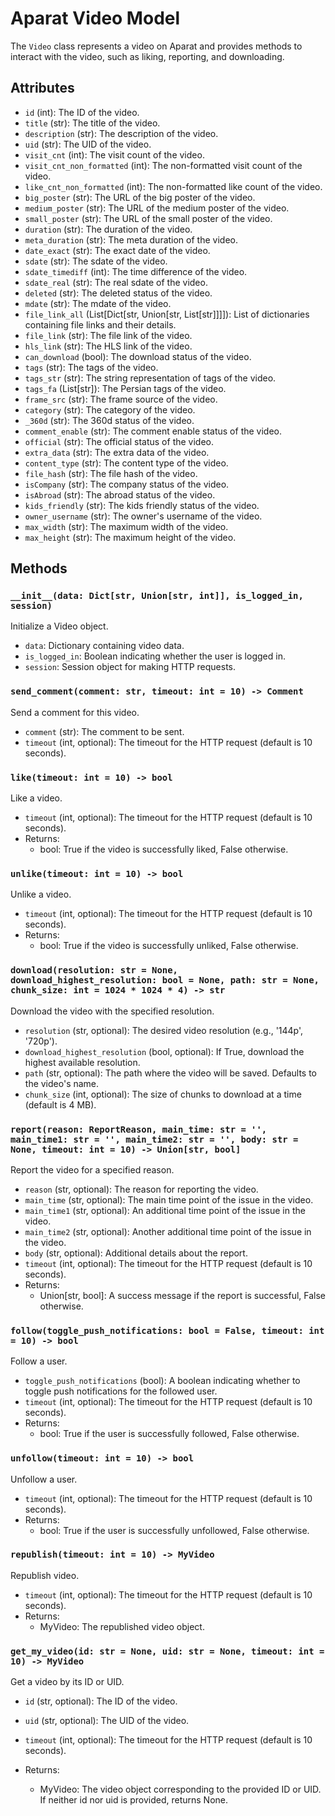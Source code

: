 # Aparat Video Model

The `Video` class represents a video on Aparat and provides methods to interact with the video, such as liking, reporting, and downloading.

## Attributes

- `id` (int): The ID of the video.
- `title` (str): The title of the video.
- `description` (str): The description of the video.
- `uid` (str): The UID of the video.
- `visit_cnt` (int): The visit count of the video.
- `visit_cnt_non_formatted` (int): The non-formatted visit count of the video.
- `like_cnt_non_formatted` (int): The non-formatted like count of the video.
- `big_poster` (str): The URL of the big poster of the video.
- `medium_poster` (str): The URL of the medium poster of the video.
- `small_poster` (str): The URL of the small poster of the video.
- `duration` (str): The duration of the video.
- `meta_duration` (str): The meta duration of the video.
- `date_exact` (str): The exact date of the video.
- `sdate` (str): The sdate of the video.
- `sdate_timediff` (int): The time difference of the video.
- `sdate_real` (str): The real sdate of the video.
- `deleted` (str): The deleted status of the video.
- `mdate` (str): The mdate of the video.
- `file_link_all` (List[Dict[str, Union[str, List[str]]]]): List of dictionaries containing file links and their details.
- `file_link` (str): The file link of the video.
- `hls_link` (str): The HLS link of the video.
- `can_download` (bool): The download status of the video.
- `tags` (str): The tags of the video.
- `tags_str` (str): The string representation of tags of the video.
- `tags_fa` (List[str]): The Persian tags of the video.
- `frame_src` (str): The frame source of the video.
- `category` (str): The category of the video.
- `_360d` (str): The 360d status of the video.
- `comment_enable` (str): The comment enable status of the video.
- `official` (str): The official status of the video.
- `extra_data` (str): The extra data of the video.
- `content_type` (str): The content type of the video.
- `file_hash` (str): The file hash of the video.
- `isCompany` (str): The company status of the video.
- `isAbroad` (str): The abroad status of the video.
- `kids_friendly` (str): The kids friendly status of the video.
- `owner_username` (str): The owner's username of the video.
- `max_width` (str): The maximum width of the video.
- `max_height` (str): The maximum height of the video.

## Methods

### `__init__(data: Dict[str, Union[str, int]], is_logged_in, session)`

Initialize a Video object.

- `data`: Dictionary containing video data.
- `is_logged_in`: Boolean indicating whether the user is logged in.
- `session`: Session object for making HTTP requests.

### `send_comment(comment: str, timeout: int = 10) -> Comment`

Send a comment for this video.

- `comment` (str): The comment to be sent.
- `timeout` (int, optional): The timeout for the HTTP request (default is 10 seconds).

### `like(timeout: int = 10) -> bool`

Like a video.

- `timeout` (int, optional): The timeout for the HTTP request (default is 10 seconds).
- Returns:
    - bool: True if the video is successfully liked, False otherwise.

### `unlike(timeout: int = 10) -> bool`

Unlike a video.

- `timeout` (int, optional): The timeout for the HTTP request (default is 10 seconds).
- Returns:
    - bool: True if the video is successfully unliked, False otherwise.

### `download(resolution: str = None, download_highest_resolution: bool = None, path: str = None, chunk_size: int = 1024 * 1024 * 4) -> str`

Download the video with the specified resolution.

- `resolution` (str, optional): The desired video resolution (e.g., '144p', '720p').
- `download_highest_resolution` (bool, optional): If True, download the highest available resolution.
- `path` (str, optional): The path where the video will be saved. Defaults to the video's name.
- `chunk_size` (int, optional): The size of chunks to download at a time (default is 4 MB).

### `report(reason: ReportReason, main_time: str = '', main_time1: str = '', main_time2: str = '', body: str = None, timeout: int = 10) -> Union[str, bool]`

Report the video for a specified reason.

- `reason` (str, optional): The reason for reporting the video.
- `main_time` (str, optional): The main time point of the issue in the video.
- `main_time1` (str, optional): An additional time point of the issue in the video.
- `main_time2` (str, optional): Another additional time point of the issue in the video.
- `body` (str, optional): Additional details about the report.
- `timeout` (int, optional): The timeout for the HTTP request (default is 10 seconds).
- Returns:
    - Union[str, bool]: A success message if the report is successful, False otherwise.

### `follow(toggle_push_notifications: bool = False, timeout: int = 10) -> bool`

Follow a user.

- `toggle_push_notifications` (bool): A boolean indicating whether to toggle push notifications for the followed user.
- `timeout` (int, optional): The timeout for the HTTP request (default is 10 seconds).
- Returns:
    - bool: True if the user is successfully followed, False otherwise.

### `unfollow(timeout: int = 10) -> bool`

Unfollow a user.

- `timeout` (int, optional): The timeout for the HTTP request (default is 10 seconds).
- Returns:
    - bool: True if the user is successfully unfollowed, False otherwise.

### `republish(timeout: int = 10) -> MyVideo`

Republish video.

- `timeout` (int, optional): The timeout for the HTTP request (default is 10 seconds).
- Returns:
    - MyVideo: The republished video object.

### `get_my_video(id: str = None, uid: str = None, timeout: int = 10) -> MyVideo`

Get a video by its ID or UID.

- `id` (str, optional): The ID of the video.
- `uid` (str, optional): The UID of the video.
- `timeout` (int, optional): The timeout for the HTTP request (default is 10 seconds).

- Returns:
    - MyVideo: The video object corresponding to the provided ID or UID. If neither id nor uid is provided, returns None.
